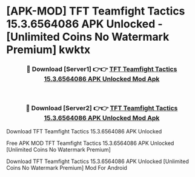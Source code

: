 # [APK-MOD] TFT  Teamfight Tactics 15.3.6564086 APK Unlocked - [Unlimited Coins No Watermark Premium] kwktx



<div align="center">
<h3>🔴 Download [Server1] 👉👉 <a href="https://momento.my/?title=TFT__Teamfight_Tactics_15.3.6564086_APK_Unlocked">TFT  Teamfight Tactics 15.3.6564086 APK Unlocked Mod Apk</a></h3><br>

<h3>🔴 Download [Server2] 👉👉 <a href="https://momento.my/?title=TFT__Teamfight_Tactics_15.3.6564086_APK_Unlocked">TFT  Teamfight Tactics 15.3.6564086 APK Unlocked Mod Apk</a></h3>
</div>



Download TFT  Teamfight Tactics 15.3.6564086 APK Unlocked 

Free APK MOD TFT  Teamfight Tactics 15.3.6564086 APK Unlocked [Unlimited Coins No Watermark Premium]

Download TFT  Teamfight Tactics 15.3.6564086 APK Unlocked [Unlimited Coins No Watermark Premium] Mod For Android
